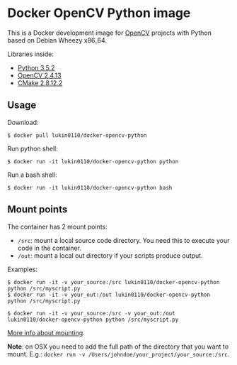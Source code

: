 # Docker OpenCV Python image

This is a Docker development image for [OpenCV](http://opencv.org/) 
projects with Python based on Debian Wheezy x86_64. 

Libraries inside:

* [Python 3.5.2](https://www.python.org/)
* [OpenCV 2.4.13](http://opencv.org/)
* [CMake 2.8.12.2](https://cmake.org/)

## Usage

Download:
```
$ docker pull lukin0110/docker-opencv-python
```

Run python shell:
```
$ docker run -it lukin0110/docker-opencv-python python
```

Run a bash shell:
```
$ docker run -it lukin0110/docker-opencv-python bash
```

## Mount points

The container has 2 mount points:

* `/src`: mount a local source code directory. You need this to execute your code in the container.
* `/out`: mount a local out directory if your scripts produce output.

Examples:
```
$ docker run -it -v your_source:/src lukin0110/docker-opencv-python python /src/myscript.py
$ docker run -it -v your_out:/out lukin0110/docker-opencv-python python /src/myscript.py

$ docker run -it -v your_source:/src -v your_out:/out lukin0110/docker-opencv-python python /src/myscript.py
```

[More info about mounting](https://docs.docker.com/engine/tutorials/dockervolumes/).

**Note**: on OSX you need to add the full path of the directory that you want to mount. 
E.g.: `docker run -v /Users/johndoe/your_project/your_source:/src`.
